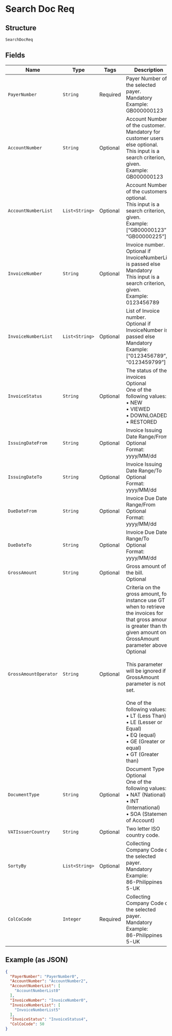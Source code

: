 
# Search Doc Req

## Structure

`SearchDocReq`

## Fields

| Name | Type | Tags | Description | Getter | Setter |
|  --- | --- | --- | --- | --- | --- |
| `PayerNumber` | `String` | Required | Payer Number of the selected payer.<br>Mandatory<br>Example: GB000000123 | String getPayerNumber() | setPayerNumber(String payerNumber) |
| `AccountNumber` | `String` | Optional | Account Number of the customer.<br>Mandatory for customer users else optional.<br>This input is a search criterion, if given.<br>Example: GB000000123 | String getAccountNumber() | setAccountNumber(String accountNumber) |
| `AccountNumberList` | `List<String>` | Optional | Account Number of the customers.<br>optional.<br>This input is a search criterion, if given.<br>Example: [“GB00000123”, “GB00000225”] | List<String> getAccountNumberList() | setAccountNumberList(List<String> accountNumberList) |
| `InvoiceNumber` | `String` | Optional | Invoice number.<br>Optional if InvoiceNumberList is passed else Mandatory<br>This input is a search criterion, if given.<br>Example: 0123456789 | String getInvoiceNumber() | setInvoiceNumber(String invoiceNumber) |
| `InvoiceNumberList` | `List<String>` | Optional | List of Invoice number.<br>Optional if InvoiceNumber is passed else Mandatory<br>Example: [“0123456789”, “0123459799”] | List<String> getInvoiceNumberList() | setInvoiceNumberList(List<String> invoiceNumberList) |
| `InvoiceStatus` | `String` | Optional | The status of the invoices<br>Optional<br>One of the following values:<br>•    NEW<br>•    VIEWED<br>•    DOWNLOADED<br>•    RESTORED | String getInvoiceStatus() | setInvoiceStatus(String invoiceStatus) |
| `IssuingDateFrom` | `String` | Optional | Invoice Issuing Date Range/From<br>Optional<br>Format: yyyy/MM/dd | String getIssuingDateFrom() | setIssuingDateFrom(String issuingDateFrom) |
| `IssuingDateTo` | `String` | Optional | Invoice Issuing Date Range/To<br>Optional<br>Format: yyyy/MM/dd | String getIssuingDateTo() | setIssuingDateTo(String issuingDateTo) |
| `DueDateFrom` | `String` | Optional | Invoice Due Date Range/From<br>Optional<br>Format: yyyy/MM/dd | String getDueDateFrom() | setDueDateFrom(String dueDateFrom) |
| `DueDateTo` | `String` | Optional | Invoice Due Date Range/To<br>Optional<br>Format: yyyy/MM/dd | String getDueDateTo() | setDueDateTo(String dueDateTo) |
| `GrossAmount` | `String` | Optional | Gross amount of the bill.<br>Optional | String getGrossAmount() | setGrossAmount(String grossAmount) |
| `GrossAmountOperator` | `String` | Optional | Criteria on the gross amount, for instance use GT when to retrieve the invoices for that gross amount is greater than the given amount on GrossAmount parameter above.<br>Optional<br><br>This parameter will be ignored if GrossAmount parameter is not set.<br><br>One of the following values:<br>•    LT (Less Than)<br>•    LE (Lesser or Equal)<br>•    EQ (equal)<br>•    GE (Greater or equal)<br>•    GT (Greater than) | String getGrossAmountOperator() | setGrossAmountOperator(String grossAmountOperator) |
| `DocumentType` | `String` | Optional | Document Type<br>Optional<br>One of the following values:<br>•    NAT (National)<br>•    INT (International)<br>•    SOA (Statement of Account) | String getDocumentType() | setDocumentType(String documentType) |
| `VATIssuerCountry` | `String` | Optional | Two letter ISO country code. | String getVATIssuerCountry() | setVATIssuerCountry(String vATIssuerCountry) |
| `SortyBy` | `List<String>` | Optional | Collecting Company Code of the selected payer.<br>Mandatory<br>Example:<br>86-Philippines<br>5-UK | List<String> getSortyBy() | setSortyBy(List<String> sortyBy) |
| `ColCoCode` | `Integer` | Required | Collecting Company Code of the selected payer.<br>Mandatory<br>Example:<br>86-Philippines<br>5-UK | Integer getColCoCode() | setColCoCode(Integer colCoCode) |

## Example (as JSON)

```json
{
  "PayerNumber": "PayerNumber0",
  "AccountNumber": "AccountNumber2",
  "AccountNumberList": [
    "AccountNumberList0"
  ],
  "InvoiceNumber": "InvoiceNumber0",
  "InvoiceNumberList": [
    "InvoiceNumberList5"
  ],
  "InvoiceStatus": "InvoiceStatus4",
  "ColCoCode": 50
}
```

